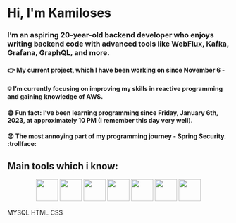 <h1>Hi, I'm Kamiloses</h1>
<h3>I’m an aspiring 20-year-old  backend developer who enjoys writing backend code  with advanced tools like WebFlux, Kafka, Grafana, GraphQL, and more.</h3>

<h4>  👉 My current project, which I have been working on since November 6 - </h4>
<h4>  💡 I’m currently focusing on improving my skills in reactive programming and gaining knowledge of AWS. </h4> 
<h4>  😅 Fun fact: I’ve been learning programming since Friday, January 6th, 2023, at approximately 10 PM (I remember this day very well).</h4>
<h4>  😠  The most annoying part of my programming journey - Spring Security. :trollface: </h4>

<h2>Main tools which i know:</h2>
<p align="center">
  <img src="https://raw.githubusercontent.com/jmnote/z-icons/master/svg/java.svg" width="50" height="50"/>
  <img src="https://img.icons8.com/?size=100&id=90519&format=png&color=000000" width="50"/>
  <img src="https://www.svgrepo.com/show/303576/rabbitmq-logo.svg" width="50"/>
  <img src="https://cdn-icons-png.flaticon.com/512/919/919853.png" width="50"/>
  <img src="https://raw.githubusercontent.com/benc-uk/icon-collection/master/logos/prometheus-icon.svg" width="50" />
   <img src="https://www.svgrepo.com/show/452156/angular.svg" width="50" />
<img src="https://upload.wikimedia.org/wikipedia/commons/0/0a/Apache_kafka-icon.svg" width="50" />



</p>
  MYSQL HTML CSS 


   





